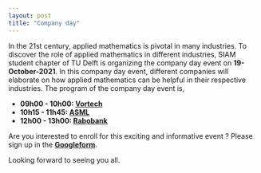 ```yaml
---
layout: post
title: "Company day"
---
```


In the 21st century, applied mathematics is pivotal in many industries. To discover the role of applied mathematics in different industries, SIAM student chapter of TU Delft is organizing the company day event on **19-October-2021**. In this company day event, different companies will elaborate on how applied mathematics can be helpful in their respective industries. The program of the company day event is,

* **09h00 - 10h00: [Vortech]**
* **10h15 - 11h45:  [ASML]**
* **12h00 - 13h00: [Rabobank]**



Are you interested to enroll for this exciting and informative event ? Please sign up in the **[Googleform]**. 

Looking forward to seeing you all.


[Vortech]: https://www.vortech.nl/en/
[ASML]: https://www.asml.com/en
[Rabobank]: https://www.rabobank.nl/particulieren/
[Googleform]: https://forms.gle/scZpR2ZXFEbxC1Ns9
